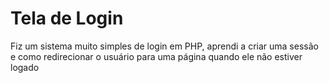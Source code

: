 # Tela de Login
Fiz um sistema muito simples de login em PHP, aprendi a criar uma sessão e como redirecionar o usuário para uma página quando ele não estiver logado
